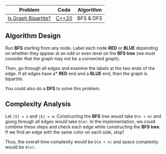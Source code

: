 | Problem                                                                  |         Code          | Algorithm |
| ------------------------------------------------------------------------ | :-------------------: | :-------: |
| [Is Graph Bipartite?](https://leetcode.com/problems/is-graph-bipartite/) | [C++20](solution.cpp) | BFS & DFS |

## Algorithm Design

Run **BFS** starting from any node. Label each node **RED** or **BLUE** depending on whether they appear at an odd or even level on the **BFS tree** (we must consider that the graph may not be a connected graph).

Then, go through all edges and examine the labels at the two ends of the edge. If all edges have a\* **RED** end and a **BLUE** end, then the graph is bipartite.

You could also do a **DFS** to solve this problem.

## Complexity Analysis

Let `|V| = n` and `|E| = m`. Constructing the **BFS** tree would take `O(n + m)` and going through all edges would take `O(m)`. In the implementation, we could combine these steps and check each edge while constructing the **BFS tree**. If we find an edge with the same color on each side, stop!

Thus, the overall time complexity would be `O(m + n)` and space complexity would be `O(n)`.
